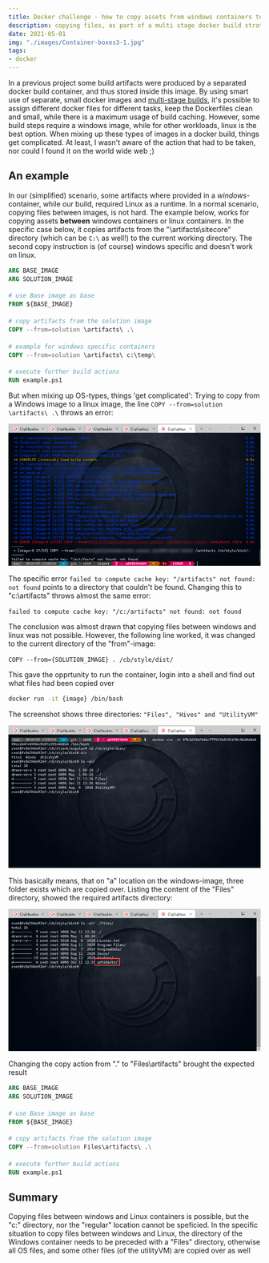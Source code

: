 ```yaml
---
title: Docker challenge - how to copy assets from windows containers to linux containers 
description: copying files, as part of a multi stage docker build strategy, is a common practice. However, whenever copying files from a windows based container to a linux based container, things get complicated
date: 2021-05-01
img: "./images/Container-boxes3-1.jpg"
tags: 
- docker
---
```


In a previous project some build artifacts were produced by a separated docker build container, and thus stored inside this image. By using smart use of separate, small docker images and [multi-stage builds](https://docs.docker.com/develop/develop-images/multistage-build/), it's possible to assign different docker files for different tasks, keep the Dockerfiles clean and small, while there is a maximum usage of build caching. However, some build steps require a windows image, while for other workloads, linux is the best option. When mixing up these types of images in a docker build, things get complicated. At least, I wasn't aware of the action that had to be taken, nor could I found it on the world wide web ;)
## An example
In our (simplified) scenario, some artifacts where provided in a *windows*-container, while our build, required Linux as a runtime. In a normal scenario, copying files between images, is not hard. The example below, works for copying assets **between** windows containers or linux containers. In the specific case below, it copies artifacts from the "\artifacts\sitecore\" directory (which can be ```C:\``` as well!) to the current working directory. The second copy instruction is (of course) windows specific and doesn't work on linux.

```dockerfile
ARG BASE_IMAGE
ARG SOLUTION_IMAGE

# use Base image as base
FROM ${BASE_IMAGE}

# copy artifacts from the solution image
COPY --from=solution \artifacts\ .\

# example for windows specific containers
COPY --from=solution \artifacts\ c:\temp\

# execute further build actions
RUN example.ps1
```

But when mixing up OS-types, things 'get complicated': Trying to copy from a Windows image to a linux image, the line ```COPY --from=solution \artifacts\ .\``` throws an error:

!["Error copying files"](./images/copy-error.jpg)

The specific error ```failed to compute cache key: "/artifacts" not found: not found``` points to a directory that couldn't be found. Changing this to "c:\artifacts" throws almost the same error:

```failed to compute cache key: "/c:/artifacts" not found: not found```

The conclusion was almost drawn that copying files between windows and linux was not possible. However, the following line worked, it was changed to the current directory of the "from"-image:

```COPY --from={SOLUTION_IMAGE} . /cb/style/dist/```

This gave the opprtunity to run the container, login into a shell and find out what files had been copied over

```bash
docker run -it {image} /bin/bash
```

The screenshot shows three directories: ```"Files", "Hives" and "UtilityVM"```

!["the directories that were copied"](./images/file-overview.jpg)

This basically means, that on "a" location on the windows-image, three folder exists which are copied over. Listing the content of the "Files" directory, showed the required artifacts directory:

!["The artifact folder exists in the Files directory"](./images/files-listing.jpg)

Changing the copy action from "." to "Files\artifacts" brought the expected result

```dockerfile
ARG BASE_IMAGE
ARG SOLUTION_IMAGE

# use Base image as base
FROM ${BASE_IMAGE}

# copy artifacts from the solution image
COPY --from=solution Files\artifacts\ .\

# execute further build actions
RUN example.ps1
```

## Summary
Copying files between windows and Linux containers is possible, but the "c:\" directory, nor the "regular" location cannot be speficied. In the specific situation to copy files between windows and Linux, the directory of the Windows container needs to be preceded with a "Files" directory, otherwise all OS files, and some other files (of the utilityVM) are copied over as well 